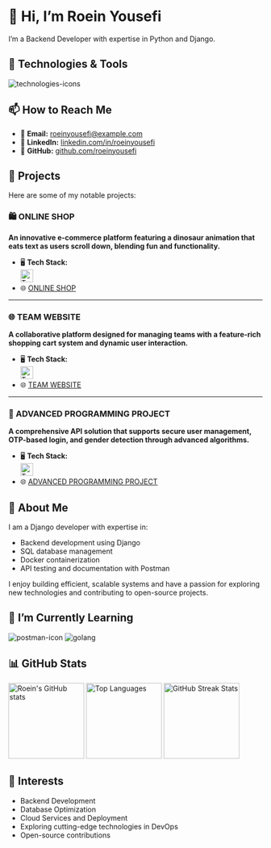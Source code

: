 # 👋 Hi, I’m Roein Yousefi  

I’m a Backend Developer with expertise in Python and Django.  

## 🔧 Technologies & Tools  
<p>
  <img src="https://skillicons.dev/icons?i=python,django,docker,postgresql,git" alt="technologies-icons" />
</p>  

## 📫 How to Reach Me  
- 📧 **Email:** roeinyousefi@example.com  
- 💼 **LinkedIn:** [linkedin.com/in/roeinyousefi](https://www.linkedin.com/in/roeinyousefi)  
- 🐙 **GitHub:** [github.com/roeinyousefi](https://github.com/roeinyousefi)    

## 📂 Projects  
Here are some of my notable projects:  

### 🛍️ ONLINE SHOP  
**An innovative e-commerce platform featuring a dinosaur animation that eats text as users scroll down, blending fun and functionality.**  
- 🖥️ **Tech Stack:**  
  <img src="https://skillicons.dev/icons?i=html,css,js,django,docker" alt="Tech Stack" height="25" />  
- 🌐 [ONLINE SHOP](https://github.com/Roein-yousefi/online-shop)  

---

### 🌐 TEAM WEBSITE  
**A collaborative platform designed for managing teams with a feature-rich shopping cart system and dynamic user interaction.**  
- 🖥️ **Tech Stack:**  
  <img src="https://skillicons.dev/icons?i=html,css,js,django,docker,bootstrap" alt="Tech Stack" height="25" />  
- 🌐 [TEAM WEBSITE](https://github.com/Roein-yousefi/team_website)  

---

### 📱 ADVANCED PROGRAMMING PROJECT  
**A comprehensive API solution that supports secure user management, OTP-based login, and gender detection through advanced algorithms.**  
- 🖥️ **Tech Stack:**  
  <img src="https://skillicons.dev/icons?i=python" alt="Tech Stack" height="25" />  
- 🌐 [ADVANCED PROGRAMMING PROJECT](https://github.com/Roein-yousefi/advanced-programming)  


## 💬 About Me  
I am a Django developer with expertise in:  
- Backend development using Django  
- SQL database management  
- Docker containerization  
- API testing and documentation with Postman  

I enjoy building efficient, scalable systems and have a passion for exploring new technologies and contributing to open-source projects.  

## 🌱 I’m Currently Learning  
<p>
  <img src="https://skillicons.dev/icons?i=postman" alt="postman-icon" />
  <img src="https://skillicons.dev/icons?i=postman" alt="golang" />
</p>  

## 📊 GitHub Stats  
<p>
  <img src="https://github-readme-stats.vercel.app/api?username=Roein-yousefi&show_icons=true&theme=radical" alt="Roein's GitHub stats" height="150" />
  <img src="https://github-readme-stats.vercel.app/api/top-langs/?username=Roein-yousefi&layout=compact&theme=radical" alt="Top Languages" height="150" />
  <img src="https://github-readme-streak-stats.herokuapp.com/?user=Roein-yousefi&theme=radical" alt="GitHub Streak Stats" height="150" />
</p>

  

## 🎯 Interests  
- Backend Development  
- Database Optimization  
- Cloud Services and Deployment  
- Exploring cutting-edge technologies in DevOps  
- Open-source contributions  
